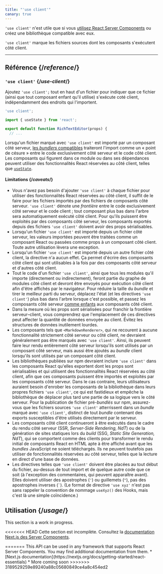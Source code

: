 ```yaml
---
title: "'use client'"
canary: true
---
```


<Canary>

`'use client'` n'est utile que si vous [utilisez React Server Components](/learn/start-a-new-react-project#bleeding-edge-react-frameworks) ou créez une bibliothèque compatible avec eux.

</Canary>


<Intro>

`'use client'` marque les fichiers sources dont les composants s'exécutent côté client.

</Intro>

<InlineToc />

---

## Référence {/*reference*/}

### `'use client'` {/*use-client*/}

Ajoutez `'use client';` tout en haut d'un fichier pour indiquer que ce fichier (ainsi que tout composant enfant qu'il utilise) s'exécute coté client, indépendamment des endroits qui l'importent.

```js
'use client';

import { useState } from 'react';

export default function RichTextEditor(props) {
  // ...
```

Lorsqu'un fichier marqué avec `'use client'` est importé par un composant côté serveur, [les *bundlers* compatibles](/learn/start-a-new-react-project#bleeding-edge-react-frameworks) traiteront l'import comme un « point de césure » entre le code exclusivement côté serveur et le code côté client.  Les composants qui figurent dans ce module ou dans ses dépendances peuvent utiliser des fonctionnalités React réservées au côté client, telles que [`useState`](/reference/react/useState).

#### Limitations {/*caveats*/}

* Vous n'avez pas besoin d'ajouter `'use client'` à chaque fichier pour utiliser des fonctionnalités React réservées au côté client, il suffit de le faire pour les fichiers importés par des fichiers de composants côté serveur. `'use client'` dénote une *frontière* entre le code exclusivement côté serveur et le code client ; tout composant plus bas dans l'arbre sera automatiquement exécuté côté client.  Pour qu'ils puissent être exploités par des composants côté serveur, les composants exportés depuis des fichiers `'use client'` doivent avoir des props sérialisables.
* Lorsqu'un fichier `'use client'` est importé depuis un fichier côté serveur, les valeurs importées peuvent être traitées comme un composant React ou passées comme props à un composant côté client.  Toute autre utilisation lèvera une exception.
* Lorsqu'un fichier `'use client'` est importé depuis un autre fichier côté client, la directive n'a aucun effet. Ça permet d'écrire des composants côté client qui sont utilisables à la fois par des composants côté serveur et d'autres côté client.
* Tout le code d'un fichier `'use client'`, ainsi que tous les modules qu'il importe (directement ou indirectement), feront partie du graphe de modules côté client et devront être envoyés pour exécution côté client afin d'être affichés par le navigateur.  Pour réduire la taille du *bundle* et tirer le meilleur parti du serveur, déplacez l'état (et les directives `'use client'`) plus bas dans l'arbre lorsque c'est possible, et passez les composants côté serveur [comme enfants](/learn/passing-props-to-a-component#passing-jsx-as-children) aux composants côté client.
* Dans la mesure où les props sont sérialisées pour franchir la frontière serveur–client, vous comprendrez que l'emplacement de ces directives peut affecter la quantité de données envoyée au client. Évitez les structures de données inutilement lourdes.
* Les composants tels que `<MarkdownRenderer>`, qui ne recourent à aucune fonctionnalité strictement côté serveur ou côté client, ne devraient généralement pas être marqués avec `'use client'`. Ainsi, ils peuvent faire leur rendu entièrement côté serveur lorsqu'ils sont utilisés par un composant côté serveur, mais aussi être ajoutés au *bundle* client lorsqu'ils sont utilisés par un composant côté client.
* Les bibliothèques publiées sur npm devraient inclure `'use client'` dans les composants React qu'elles exportent dont les props sont sérialisables et qui utilisent des fonctionnalités React réservées au côté client, afin que ces composants puissent être importés et exploités par les composants côté serveur. Dans le cas contraire, leurs utilisateurs auraient besoin d'enrober les composants de la bibliothèque dans leurs propres fichiers `'use client'`, ce qui est fastidieux et empêche la bibliothèque de déplacer plus tard une partie de sa logique vers le côté serveur.  Pour la publication de fichier pré-*bundlés* sur npm, assurez-vous que les fichiers sources `'use client'` atterrissent dans un *bundle* marqué avec `'use client'`, distinct de tout *bundle* contenant des exports susceptibles d'être utilisés directement par le serveur.
* Les composants côté client continueront à être exécutés dans le cadre du rendu côté serveur (SSR, *Server-Side Rendering, NdT*) ou de la génération de sites statiques lors du *build* (SSG, *Static Site Generation, NdT*), qui se comportent comme des clients pour transformer le rendu initial de composants React en HTML apte à être affiché avant que les *bundles* JavaScript ne soient téléchargés. Ils ne peuvent toutefois pas utiliser de fonctionnalités réservées au côté serveur, telles que la lecture en direct d'une base de données.
* Les directives telles que `'use client'` doivent être placées au tout début du fichier, au-dessus de tout import et de quelque autre code que ce soit (à l'exception des commentaires, qui peuvent apparaître avant).  Elles doivent utiliser des apostrophes (`'`) ou guillemets (`"`), pas des apostrophes inverses (<code>\`</code>). (Le format de directive `'use xyz'` n'est pas sans rappeler la convention de nommage `useXyz()` des Hooks, mais c'est là une simple coïncidence.)

## Utilisation {/*usage*/}

<Wip>
This section is a work in progress. 

<<<<<<< HEAD
Cette section est incomplète. Consultez la [documentation Next.js des Server Components](https://beta.nextjs.org/docs/rendering/server-and-client-components).

</Wip>
=======
This API can be used in any framework that supports React Server Components. You may find additional documentation from them.
* [Next.js documentation](https://nextjs.org/docs/getting-started/react-essentials)
* More coming soon
</Wip>
>>>>>>> 3189529259e89240a88c05680849ce4a8c454ed2
